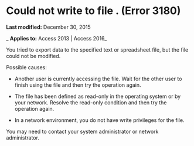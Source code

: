 
# Could not write to file <name>. (Error 3180)

 **Last modified:** December 30, 2015

 _ **Applies to:** Access 2013 | Access 2016_

You tried to export data to the specified text or spreadsheet file, but the file could not be modified.

Possible causes:


- Another user is currently accessing the file. Wait for the other user to finish using the file and then try the operation again.
    
- The file has been defined as read-only in the operating system or by your network. Resolve the read-only condition and then try the operation again.
    
- In a network environment, you do not have write privileges for the file.
    

You may need to contact your system administrator or network administrator.
